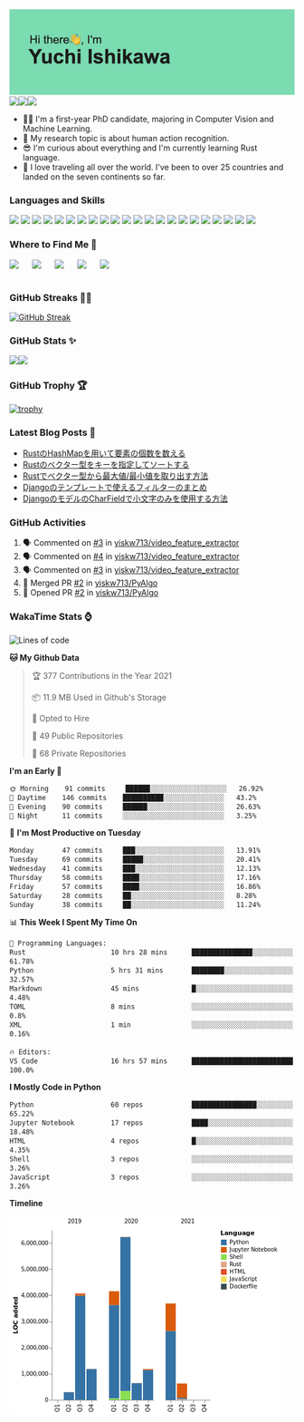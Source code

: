 <img src="https://github.com/yiskw713/yiskw713/blob/master/header.png?raw=true">

<a href="http://yiskw713.github.io">
  <img align="left" src="https://img.shields.io/website?down_color=red&down_message=down&label=MY%20WEBSITE&style=for-the-badge&up_message=up&url=http%3A%2F%2Fyiskw713.github.io" />
</a>
<a href="https://yiskw713.hatenablog.com/">
  <img align="left" src="https://img.shields.io/website?down_color=red&down_message=down&label=MY%20BLOG&style=for-the-badge&up_message=open&up_color=blue&url=https://yiskw713.hatenablog.com/" />
</a>
<a href="https://twitter.com/yciskw_">
  <img align="left" src="https://img.shields.io/twitter/follow/yciskw_?logo=Twitter&style=for-the-badge" />
</a>

<br />
<br />

* 👨‍💻 I'm a first-year PhD candidate, majoring in Computer Vision and Machine Learning. 
* 🧪 My research topic is about human action recognition.
* 😎 I'm curious about everything and I'm currently learning Rust language.
* 🎒 I love traveling all over the world. I've been to over 25 countries and landed on the seven continents so far.

### Languages and Skills

<p>
<img src="https://img.shields.io/badge/-Python-3776AB?style=flat-square&logo=Python&logoColor=white"/>
<img src="https://img.shields.io/badge/-PyTorch-EE4C2C?style=flat-square&logo=PyTorch&logoColor=white"/>
<img src="https://img.shields.io/badge/-pandas-150458?style=flat-square&logo=pandas&logoColor=white"/>
<img src="https://img.shields.io/badge/-Django-092E20?style=flat-square&logo=Django&logoColor=white"/>
<img src="https://img.shields.io/badge/-Rust-000000?style=flat-square&logo=Rust&logoColor=white"/>
<img src="https://img.shields.io/badge/-JavaScript-F7DF1E?style=flat-square&logo=JavaScript&logoColor=black"/>
<img src="https://img.shields.io/badge/-TypeScript-007ACC?style=flat-square&logo=TypeScript&logoColor=white"/>
<img src="https://img.shields.io/badge/-Vue.js-42B883?style=flat-square&logo=Vue.js&logoColor=white"/>
<img src="https://img.shields.io/badge/-Nuxt.js-00C58E?style=flat-square&logo=Vue.js&logoColor=white"/>
<img src="https://img.shields.io/badge/-C++-00599C?style=flat-square&logo=c%2B%2B&logoColor=white"/>
<img src="https://img.shields.io/badge/-HTML5-E34F26?style=flat-square&logo=HTML5&logoColor=white"/>
<img src="https://img.shields.io/badge/-CSS3-1572B6?style=flat-square&logo=CSS3&logoColor=white"/>
<img src="https://img.shields.io/badge/-Sass-1572B6?style=flat-square&logo=SASS&logoColor=white"/>
<img src="https://img.shields.io/badge/-MySQL-F29111?style=flat-square&logo=MySQL&logoColor=white"/>
<img src="https://img.shields.io/badge/-PostgreSQL-F29111?style=flat-square&logo=PostgreSQL&logoColor=white"/>
<img src="https://img.shields.io/badge/-Visual%20Studio%20Code-23A9F2?style=flat-square&logo=Visual%20Studio%20Code&logoColor=white"/>
<img src="https://img.shields.io/badge/-Vim-1572B6?style=flat-square&logo=Vim&logoColor=white"/>
<img src="https://img.shields.io/badge/-Github-181717?style=flat-square&logo=GitHub&logoColor=white"/>
<img src="https://img.shields.io/badge/-Git-F44D27?style=flat-square&logo=Git&logoColor=white"/>
<img src="https://img.shields.io/badge/-Google%20Cloud-4285F4?style=flat-square&logo=Google%20Cloud&logoColor=white"/>
<img src="https://img.shields.io/badge/-Amazon%20AWS-232F3E?style=flat-square&logo=Amazon%20AWS&logoColor=white"/>
<img src="https://img.shields.io/badge/-Docker-2496ED?style=flat-square&logo=Docker&logoColor=white"/>
</p>

### Where to Find Me 👀

[<img align="left" width="40px" src="https://img.icons8.com/fluent/96/000000/domain.png" />][website]
[<img align="left" width="40px" src="https://img.icons8.com/color/96/000000/twitter-squared.png" />][twitter]
[<img align="left" width="40px" src="https://img.icons8.com/color/96/000000/linkedin.png" />][linkedin]
[<img align="left" width="40px" src="https://img.icons8.com/color/96/000000/instagram-new.png" />][instagram]
[<img align="left" width="40px" src="https://img.icons8.com/color/96/000000/facebook.png" />][facebook]

<br />
<br />

### GitHub Streaks 🏃‍♂️

[![GitHub Streak](http://github-readme-streak-stats.herokuapp.com?user=yiskw713&theme=gotham&hide_border=true)](https://git.io/streak-stats)

### GitHub Stats ✨

<img align="left" src="https://github-readme-stats.yiskw713.vercel.app/api?username=yiskw713&count_private=true&show_icons=true&theme=gotham&include_all_commits=true" />
<img src="https://github-readme-stats.yiskw713.vercel.app/api/top-langs/?username=yiskw713&hide=jupyter%20notebook&layout=compact&theme=gotham" />

<br />

### GitHub Trophy 🏆

[![trophy](https://github-profile-trophy.vercel.app/?username=yiskw713&theme=alduin)](https://github.com/ryo-ma/github-profile-trophy)

### Latest Blog Posts 📕

<!-- BLOG-POST-LIST:START -->
- [RustのHashMapを用いて要素の個数を数える](https://yiskw713.hatenablog.com/entry/2021/05/16/102156)
- [Rustのベクター型をキーを指定してソートする](https://yiskw713.hatenablog.com/entry/2021/05/16/000030)
- [Rustでベクター型から最大値/最小値を取り出す方法](https://yiskw713.hatenablog.com/entry/2021/05/15/100938)
- [Djangoのテンプレートで使えるフィルターのまとめ](https://yiskw713.hatenablog.com/entry/2021/05/04/183447)
- [DjangoのモデルのCharFieldで小文字のみを使用する方法](https://yiskw713.hatenablog.com/entry/2021/05/04/175637)
<!-- BLOG-POST-LIST:END -->

### GitHub Activities

<!--START_SECTION:activity-->
1. 🗣 Commented on [#3](https://github.com/yiskw713/video_feature_extractor/issues/3) in [yiskw713/video_feature_extractor](https://github.com/yiskw713/video_feature_extractor)
2. 🗣 Commented on [#4](https://github.com/yiskw713/video_feature_extractor/issues/4) in [yiskw713/video_feature_extractor](https://github.com/yiskw713/video_feature_extractor)
3. 🗣 Commented on [#3](https://github.com/yiskw713/video_feature_extractor/issues/3) in [yiskw713/video_feature_extractor](https://github.com/yiskw713/video_feature_extractor)
4. 🎉 Merged PR [#2](https://github.com/yiskw713/PyAlgo/pull/2) in [yiskw713/PyAlgo](https://github.com/yiskw713/PyAlgo)
5. 💪 Opened PR [#2](https://github.com/yiskw713/PyAlgo/pull/2) in [yiskw713/PyAlgo](https://github.com/yiskw713/PyAlgo)
<!--END_SECTION:activity-->

### WakaTime Stats ⌚️

<!--START_SECTION:waka-->
![Lines of code](https://img.shields.io/badge/From%20Hello%20World%20I%27ve%20Written-22.1%20million%20lines%20of%20code-blue)

**🐱 My Github Data** 

> 🏆 377 Contributions in the Year 2021
 > 
> 📦 11.9 MB Used in Github's Storage 
 > 
> 💼 Opted to Hire
 > 
> 📜 49 Public Repositories 
 > 
> 🔑 68 Private Repositories  
 > 
**I'm an Early 🐤** 

```text
🌞 Morning    91 commits     ██████░░░░░░░░░░░░░░░░░░░   26.92% 
🌆 Daytime    146 commits    ██████████░░░░░░░░░░░░░░░   43.2% 
🌃 Evening    90 commits     ██████░░░░░░░░░░░░░░░░░░░   26.63% 
🌙 Night      11 commits     ░░░░░░░░░░░░░░░░░░░░░░░░░   3.25%

```
📅 **I'm Most Productive on Tuesday** 

```text
Monday       47 commits     ███░░░░░░░░░░░░░░░░░░░░░░   13.91% 
Tuesday      69 commits     █████░░░░░░░░░░░░░░░░░░░░   20.41% 
Wednesday    41 commits     ███░░░░░░░░░░░░░░░░░░░░░░   12.13% 
Thursday     58 commits     ████░░░░░░░░░░░░░░░░░░░░░   17.16% 
Friday       57 commits     ████░░░░░░░░░░░░░░░░░░░░░   16.86% 
Saturday     28 commits     ██░░░░░░░░░░░░░░░░░░░░░░░   8.28% 
Sunday       38 commits     ██░░░░░░░░░░░░░░░░░░░░░░░   11.24%

```


📊 **This Week I Spent My Time On** 

```text
💬 Programming Languages: 
Rust                     10 hrs 28 mins      ███████████████░░░░░░░░░░   61.78% 
Python                   5 hrs 31 mins       ████████░░░░░░░░░░░░░░░░░   32.57% 
Markdown                 45 mins             █░░░░░░░░░░░░░░░░░░░░░░░░   4.48% 
TOML                     8 mins              ░░░░░░░░░░░░░░░░░░░░░░░░░   0.8% 
XML                      1 min               ░░░░░░░░░░░░░░░░░░░░░░░░░   0.16%

🔥 Editors: 
VS Code                  16 hrs 57 mins      █████████████████████████   100.0%

```

**I Mostly Code in Python** 

```text
Python                   60 repos            ████████████████░░░░░░░░░   65.22% 
Jupyter Notebook         17 repos            ████░░░░░░░░░░░░░░░░░░░░░   18.48% 
HTML                     4 repos             █░░░░░░░░░░░░░░░░░░░░░░░░   4.35% 
Shell                    3 repos             ░░░░░░░░░░░░░░░░░░░░░░░░░   3.26% 
JavaScript               3 repos             ░░░░░░░░░░░░░░░░░░░░░░░░░   3.26%

```


**Timeline**

![Chart not found](https://raw.githubusercontent.com/yiskw713/yiskw713/master/charts/bar_graph.png) 


<!--END_SECTION:waka-->


[website]: https://yiskw713.github.io
[twitter]: https://twitter.com/yciskw_
[instagram]: https://www.instagram.com/yciskw_/
[linkedin]: https://www.linkedin.com/in/yiskw713/
[facebook]: https://www.facebook.com/yuchi.ishikawa.7
[blog]: https://yiskw713.hatenablog.com/

